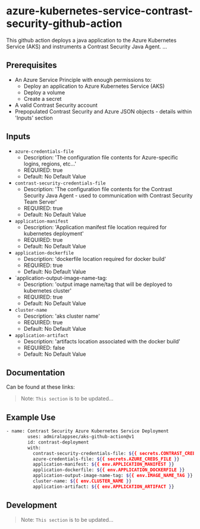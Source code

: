 # azure-kubernetes-service-contrast-security-github-action

This github action deploys a java application to the Azure Kubernetes Service (AKS) and instruments a Contrast Security Java Agent.
...
## Prerequisites

- An Azure Service Principle with enough permissions to: 
    - Deploy an application to Azure Kubernetes Service (AKS)
    - Deploy a volume
    - Create a secret 
- A valid Contrast Security account
- Prepopulated Contrast Security and Azure JSON objects - details within 'Inputs' section

## Inputs
- `azure-credentials-file`
  - Description: 'The configuration file contents for Azure-specific logins, regions, etc...'
  - REQUIRED: true
  - Default: No Default Value
- `contrast-security-credentials-file`
  - Description: 'The configuration file contents for the Contrast Security Java Agent - used to communication with Contrast Security Team Server'
  - REQUIRED: true
  - Default: No Default Value
- `application-manifest`
  - Description: 'Application manifest file location required for kubernetes deployment'
  - REQUIRED: true
  - Default: No Default Value
- `application-dockerfile`
  - Description: 'dockerfile location required for docker build'
  - REQUIRED: true
  - Default: No Default Value
- `application-output-image-name-tag:
  - Description: 'output image name/tag that will be deployed to kubernetes cluster'
  - REQUIRED: true
  - Default: No Default Value
- `cluster-name`
  - Description: 'aks cluster name'
  - REQUIRED: true
  - Default: No Default Value
- `application-artifact`
  - Description: 'artifacts location associated with the docker build'
  - REQUIRED: false
  - Default: No Default Value

## Documentation

Can be found at these links:

> Note: `This section` is to be updated...

## Example Use

```sh
- name: Contrast Security Azure Kubernetes Service Deployment
        uses: admiralappsec/aks-github-action@v1
        id: contrast-deployment
        with:
          contrast-security-credentials-file: ${{ secrets.CONTRAST_CREDS_FILE }}
          azure-credentials-file: ${{ secrets.AZURE_CREDS_FILE }}
          application-manifest: ${{ env.APPLICATION_MANIFEST }}
          application-dockerfile: ${{ env.APPLICATION_DOCKERFILE }}
          application-output-image-name-tag: ${{ env.IMAGE_NAME_TAG }}
          cluster-name: ${{ env.CLUSTER_NAME }}
          application-artifact: ${{ env.APPLICATION_ARTIFACT }}
```

## Development

> Note: `This section` is to be updated...
